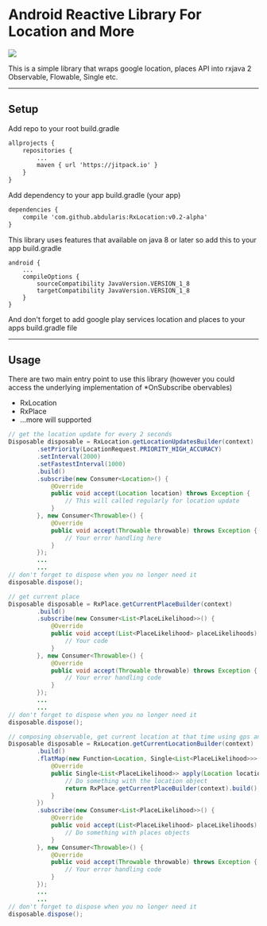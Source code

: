 # Android Reactive Library For Location and More

[![](https://jitpack.io/v/abdularis/RxLocation.svg)](https://jitpack.io/#abdularis/RxLocation)

This is a simple library that wraps google location, places API into rxjava 2 Observable, Flowable, Single etc.
___
## Setup
Add repo to your root build.gradle
~~~xml
allprojects {
	repositories {
		...
		maven { url 'https://jitpack.io' }
	}
}
~~~

Add dependency to your app build.gradle (your app)
~~~xml
dependencies {
	compile 'com.github.abdularis:RxLocation:v0.2-alpha'
}
~~~

This library uses features that available on java 8 or later so add this to your app build.gradle
~~~
android {
	...
	compileOptions {
		sourceCompatibility JavaVersion.VERSION_1_8
		targetCompatibility JavaVersion.VERSION_1_8
	}
}
~~~

And don't forget to add google play services location and places to your apps build.gradle file

___
## Usage
There are two main entry point to use this library (however you could access the underlying implementation of *OnSubscribe obervables)

- RxLocation
- RxPlace
- ...more will supported
~~~java
// get the location update for every 2 seconds
Disposable disposable = RxLocation.getLocationUpdatesBuilder(context)
        .setPriority(LocationRequest.PRIORITY_HIGH_ACCURACY)
        .setInterval(2000)
        .setFastestInterval(1000)
        .build()
        .subscribe(new Consumer<Location>() {
            @Override
            public void accept(Location location) throws Exception {
                // This will called regularly for location update
            }
        }, new Consumer<Throwable>() {
            @Override
            public void accept(Throwable throwable) throws Exception {
                // Your error handling here
            }
        });
        ...
        ...
// don't forget to dispose when you no longer need it
disposable.dispose();
~~~

~~~java
// get current place
Disposable disposable = RxPlace.getCurrentPlaceBuilder(context)
        .build()
        .subscribe(new Consumer<List<PlaceLikelihood>>() {
            @Override
            public void accept(List<PlaceLikelihood> placeLikelihoods) throws Exception {
                // Your code
            }
        }, new Consumer<Throwable>() {
            @Override
            public void accept(Throwable throwable) throws Exception {
                // Your error handling code
            }
        });
        ...
        ...
// don't forget to dispose when you no longer need it
disposable.dispose();
~~~

~~~java
// composing observable, get current location at that time using gps and current places
Disposable disposable = RxLocation.getCurrentLocationBuilder(context)
        .build()
        .flatMap(new Function<Location, Single<List<PlaceLikelihood>>>() {
            @Override
            public Single<List<PlaceLikelihood>> apply(Location location) throws Exception {
                // Do something with the location object
                return RxPlace.getCurrentPlaceBuilder(context).build();
            }
        })
        .subscribe(new Consumer<List<PlaceLikelihood>>() {
            @Override
            public void accept(List<PlaceLikelihood> placeLikelihoods) throws Exception {
                // Do something with places objects
            }
        }, new Consumer<Throwable>() {
            @Override
            public void accept(Throwable throwable) throws Exception {
                // Your error handling code
            }
        });
        ...
        ...
// don't forget to dispose when you no longer need it
disposable.dispose();
~~~
